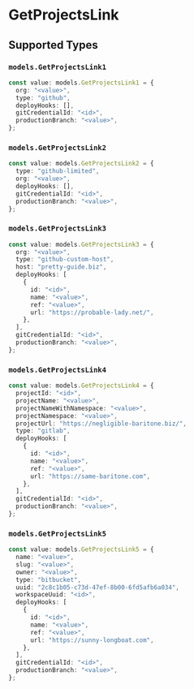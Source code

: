 # GetProjectsLink


## Supported Types

### `models.GetProjectsLink1`

```typescript
const value: models.GetProjectsLink1 = {
  org: "<value>",
  type: "github",
  deployHooks: [],
  gitCredentialId: "<id>",
  productionBranch: "<value>",
};
```

### `models.GetProjectsLink2`

```typescript
const value: models.GetProjectsLink2 = {
  type: "github-limited",
  org: "<value>",
  deployHooks: [],
  gitCredentialId: "<id>",
  productionBranch: "<value>",
};
```

### `models.GetProjectsLink3`

```typescript
const value: models.GetProjectsLink3 = {
  org: "<value>",
  type: "github-custom-host",
  host: "pretty-guide.biz",
  deployHooks: [
    {
      id: "<id>",
      name: "<value>",
      ref: "<value>",
      url: "https://probable-lady.net/",
    },
  ],
  gitCredentialId: "<id>",
  productionBranch: "<value>",
};
```

### `models.GetProjectsLink4`

```typescript
const value: models.GetProjectsLink4 = {
  projectId: "<id>",
  projectName: "<value>",
  projectNameWithNamespace: "<value>",
  projectNamespace: "<value>",
  projectUrl: "https://negligible-baritone.biz/",
  type: "gitlab",
  deployHooks: [
    {
      id: "<id>",
      name: "<value>",
      ref: "<value>",
      url: "https://same-baritone.com",
    },
  ],
  gitCredentialId: "<id>",
  productionBranch: "<value>",
};
```

### `models.GetProjectsLink5`

```typescript
const value: models.GetProjectsLink5 = {
  name: "<value>",
  slug: "<value>",
  owner: "<value>",
  type: "bitbucket",
  uuid: "2c8c1b05-c73d-47ef-8b00-6fd5afb6a034",
  workspaceUuid: "<id>",
  deployHooks: [
    {
      id: "<id>",
      name: "<value>",
      ref: "<value>",
      url: "https://sunny-longboat.com",
    },
  ],
  gitCredentialId: "<id>",
  productionBranch: "<value>",
};
```

